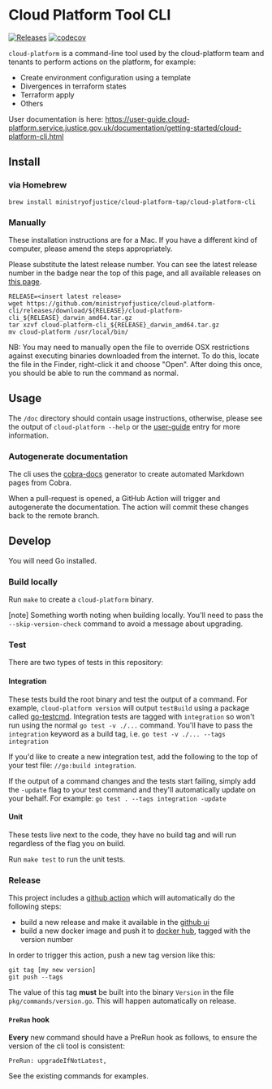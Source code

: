 # Cloud Platform Tool CLI

[![Releases](https://img.shields.io/github/release/ministryofjustice/cloud-platform-cli/all.svg?style=flat-square)](https://github.com/ministryofjustice/cloud-platform-cli/releases)
[![codecov](https://codecov.io/gh/ministryofjustice/cloud-platform-cli/branch/main/graph/badge.svg?token=BUF45279MY)](https://codecov.io/gh/ministryofjustice/cloud-platform-cli)

`cloud-platform` is a command-line tool used by the cloud-platform team and tenants to perform actions on the platform, for example:

- Create environment configuration using a template
- Divergences in terraform states
- Terraform apply
- Others

User documentation is here: https://user-guide.cloud-platform.service.justice.gov.uk/documentation/getting-started/cloud-platform-cli.html

## Install

### via Homebrew

```
brew install ministryofjustice/cloud-platform-tap/cloud-platform-cli
```

### Manually

These installation instructions are for a Mac. If you have a different kind of
computer, please amend the steps appropriately.

Please substitute the latest release number. You can see the latest release
number in the badge near the top of this page, and all available releases on
[this page][github ui].

```
RELEASE=<insert latest release>
wget https://github.com/ministryofjustice/cloud-platform-cli/releases/download/${RELEASE}/cloud-platform-cli_${RELEASE}_darwin_amd64.tar.gz
tar xzvf cloud-platform-cli_${RELEASE}_darwin_amd64.tar.gz
mv cloud-platform /usr/local/bin/
```

NB: You may need to manually open the file to override OSX restrictions against
executing binaries downloaded from the internet. To do this, locate the file in
the Finder, right-click it and choose "Open". After doing this once, you should
be able to run the command as normal.

## Usage

The `/doc` directory should contain usage instructions, otherwise, please see the output of `cloud-platform --help` or the [user-guide](https://user-guide.cloud-platform.service.justice.gov.uk/documentation/getting-started/cloud-platform-cli.html) entry for more information.

### Autogenerate documentation

The cli uses the [cobra-docs](https://github.com/spf13/cobra/blob/main/doc/md_docs.md) generator to create automated Markdown pages from Cobra.

When a pull-request is opened, a GitHub Action will trigger and autogenerate the documentation. The action will commit these changes back to the remote branch.

## Develop

You will need Go installed.

### Build locally

Run `make` to create a `cloud-platform` binary.

[note] Something worth noting when building locally. You'll need to pass the `--skip-version-check` command to avoid a message about upgrading.

### Test

There are two types of tests in this repository:

#### Integration

These tests build the root binary and test the output of a command. For example, `cloud-platform version` will output `testBuild` using a package called [go-testcmd](https://github.com/google/go-cmdtest). Integration tests are tagged with `integration` so won't run using the normal `go test -v ./...` command. You'll have to pass the `integration` keyword as a build tag, i.e. `go test -v ./... --tags integration`

If you'd like to create a new integration test, add the following to the top of your test file: `//go:build integration`.

If the output of a command changes and the tests start failing, simply add the `-update` flag to your test command and they'll automatically update on your behalf. For example: `go test . --tags integration -update`

#### Unit

These tests live next to the code, they have no build tag and will run regardless of the flag you on build.

Run `make test` to run the unit tests.

### Release

This project includes a [github action](.github/workflows/build-release.yml) which
will automatically do the following steps:

- build a new release and make it available in the [github ui]
- build a new docker image and push it to [docker hub], tagged with the version number

In order to trigger this action, push a new tag version like this:

```
git tag [my new version]
git push --tags
```

The value of this tag **must** be built into the binary `Version` in the file `pkg/commands/version.go`. This will happen automatically on release.

#### `PreRun` hook

**Every** new command should have a PreRun hook as follows, to ensure the version of the cli tool is consistent:

```
PreRun: upgradeIfNotLatest,
```

See the existing commands for examples.

[docker hub]: https://hub.docker.com/repository/docker/ministryofjustice/cloud-platform-cli
[github ui]: https://github.com/ministryofjustice/cloud-platform-cli/releases
